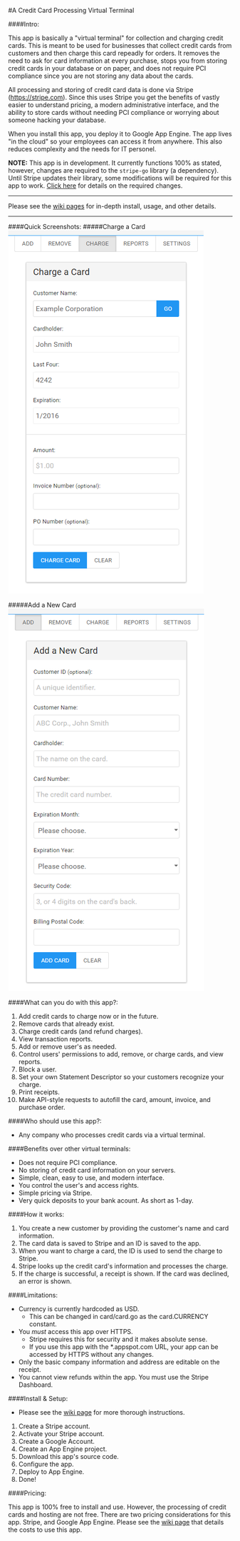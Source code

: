 #A Credit Card Processing Virtual Terminal

####Intro:

This app is basically a "virtual terminal" for collection and charging credit cards.  This is meant to be used for businesses that collect credit cards from customers and then charge this card repeadly for orders.  It removes the need to ask for card information at every purchase, stops you from storing credit cards in your database or on paper, and does not require PCI compliance since you are not storing any data about the cards.

All processing and storing of credit card data is done via Stripe (https://stripe.com).  Since this uses Stripe you get the benefits of vastly easier to understand pricing, a modern administrative interface, and the ability to store cards without needing PCI compliance or worrying about someone hacking your database.

When you install this app, you deploy it to Google App Engine. The app lives "in the cloud" so your employees can access it from anywhere.  This also reduces complexity and the needs for IT personel.

**NOTE:** This app is in development.  It currently functions 100% as stated, however, changes are required to the `stripe-go` library (a dependency). Until Stripe updates their library, some modifications will be required for this app to work.  [Click here](https://github.com/coreymgilmore/stripe-appengine-frontend/wiki/Stripe-go-Required-Changes) for details on the required changes.

***

Please see the [wiki pages](https://github.com/coreymgilmore/stripe-appengine-frontend/wiki) for in-depth install, usage, and other details.

***

####Quick Screenshots:
#####Charge a Card
![charge-card](https://raw.githubusercontent.com/coreymgilmore/stripe-appengine-frontend/master/doc_imgs/charge-card.png)

#####Add a New Card
![add-card](https://raw.githubusercontent.com/coreymgilmore/stripe-appengine-frontend/master/doc_imgs/add_a_card.png)

####What can you do with this app?:
1. Add credit cards to charge now or in the future.
2. Remove cards that already exist.
3. Charge credit cards (and refund charges).
4. View transaction reports.
5. Add or remove user's as needed.
6. Control users' permissions to add, remove, or charge cards, and view reports.
7. Block a user.
8. Set your own Statement Descriptor so your customers recognize your charge.
9. Print receipts.
10. Make API-style requests to autofill the card, amount, invoice, and purchase order.

####Who should use this app?:
- Any company who processes credit cards via a virtual terminal.

####Benefits over other virtual terminals:
- Does not require PCI compliance.
- No storing of credit card information on your servers.
- Simple, clean, easy to use, and modern interface.
- You control the user's and access rights.
- Simple pricing via Stripe.
- Very quick deposits to your bank acount. As short as 1-day.

####How it works:
1. You create a new customer by providing the customer's name and card information.
2. The card data is saved to Stripe and an ID is saved to the app.
3. When you want to charge a card, the ID is used to send the charge to Stripe.
4. Stripe looks up the credit card's information and processes the charge.
5. If the charge is successful, a receipt is shown.  If the card was declined, an error is shown.


####Limitations:
- Currency is currently hardcoded as USD.
  - This can be changed in card/card.go as the card.CURRENCY constant.
- You *must* access this app over HTTPS.
  - Stripe requires this for security and it makes absolute sense.
  - If you use this app with the *.appspot.com URL, your app can be accessed by HTTPS without any changes.
- Only the basic company information and address are editable on the receipt.
- You cannot view refunds within the app. You must use the Stripe Dashboard.

####Install & Setup:
- Please see the [wiki page](https://github.com/coreymgilmore/stripe-appengine-frontend/wiki/Install-&-Setup) for more thorough instructions.

1. Create a Stripe account.
2. Activate your Stripe account.
3. Create a Google Account.
4. Create an App Engine project.
5. Download this app's source code.
6. Configure the app.
7. Deploy to App Engine.
8. Done!

####Pricing:

This app is 100% free to install and use.  However, the processing of credit cards and hosting are not free. There are two pricing considerations for this app. Stripe, and Google App Engine.  Please see the [wiki page](https://github.com/coreymgilmore/stripe-appengine-frontend/wiki/Costs-of-Using-this-App) that details the costs to use this app.

